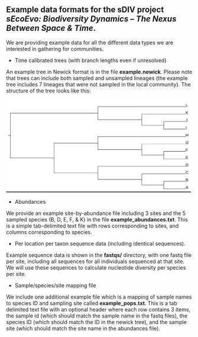 ## Example data formats for the sDIV project *sEcoEvo: Biodiversity Dynamics – The Nexus Between Space & Time*. 

We are providing example data for all the different data types we are interested in gathering for communities.

* Time calibrated trees (with branch lengths even if unresolved)

An example tree in Newick format is in the file **example.newick**. Please note that trees can include both sampled and unsampled lineages (the example tree includes 7 lineages that were not sampled in the local community). The structure of the tree looks like this:

 <img src="https://github.com/continuousity/example_data/raw/master/example_tree.jpeg" width="500">


* Abundances 

We provide an example site-by-abundance file including 3 sites and the 5 sampled species (B, D, E, F, & K) in the file **example_abundances.txt**. This is a simple tab-delimited text file with rows corresponding to sites, and columns corresponding to species.

* Per location per taxon sequence data (including identical sequences). 

Example sequence data is shown in the **fastqs/** directory, with one fastq file per site, including all sequences for all individuals sequenced at that site. We will use these sequences to calculate nucleotide diversity per species per site.

* Sample/species/site mapping file

We include one additional example file which is a mapping of sample names to species ID and sampling site called **example_pops.txt**. This is a tab delimited text file with an optional header where each row contains 3 items, the sample id (which should match the sample name in the fastq files), the species ID (which should match the ID in the newick tree), and the sample site (which should match the site name in the abundances file).


